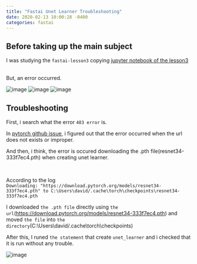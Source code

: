 ```yaml
---
title: "Fastai Unet Learner Troubleshooting"
date: 2020-02-13 10:00:28 -0400
categories: fastai
---
```

## Before taking up the main subject
I was studying the ```fastai-lesson3``` copying [jupyter notebook of the lesson3](https://nbviewer.jupyter.org/github/fastai/course-v3/blob/master/nbs/dl1/lesson3-camvid.ipynb)

<br>
But, an error occurred.
<br>

![image](https://user-images.githubusercontent.com/47529632/74465592-8a1e2800-4e4a-11ea-9c4f-fd8992fb29bd.png)
![image](https://user-images.githubusercontent.com/47529632/74465720-c6ea1f00-4e4a-11ea-8501-0cecac575d3f.png)
![image](https://user-images.githubusercontent.com/47529632/74465770-db2e1c00-4e4a-11ea-88ca-8eb797a4e888.png)


## Troubleshooting

First, i search what the error ```403 error``` is.

In [pytorch github issue](https://github.com/PetrochukM/PyTorch-NLP/issues/70), i figured out that the error occurred when the url does not exists or improper.

And then, i think, the error is occured downloading the .pth file(resnet34-333f7ec4.pth) when creating unet learner.

<br>

According to the log <br>
``` Downloading: "https://download.pytorch.org/models/resnet34-333f7ec4.pth" to C:\Users\david/.cache\torch\checkpoints\resnet34-333f7ec4.pth ```

I downloaded ```the .pth file``` directly using ```the url```(https://download.pytorch.org/models/resnet34-333f7ec4.pth) and moved ```the file``` into ```the directory```(C:\Users\david/.cache\torch\checkpoints)

After this, I runed ```the statement``` that create ```unet_learner``` and i checked that it is run without any trouble.


![image](https://user-images.githubusercontent.com/47529632/74467742-77a5ed80-4e4e-11ea-85d8-35a3c0600ef2.png)